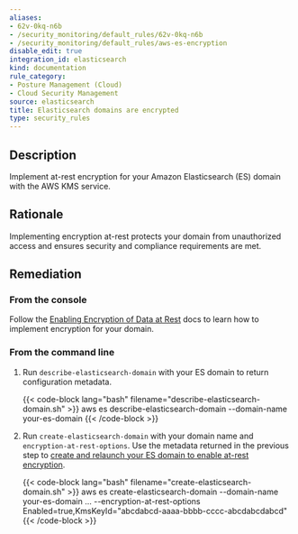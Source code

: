 ```yaml
---
aliases:
- 62v-0kq-n6b
- /security_monitoring/default_rules/62v-0kq-n6b
- /security_monitoring/default_rules/aws-es-encryption
disable_edit: true
integration_id: elasticsearch
kind: documentation
rule_category:
- Posture Management (Cloud)
- Cloud Security Management
source: elasticsearch
title: Elasticsearch domains are encrypted
type: security_rules
---
```


## Description

Implement at-rest encryption for your Amazon Elasticsearch (ES) domain with the AWS KMS service.

## Rationale

Implementing encryption at-rest protects your domain from unauthorized access and ensures security and compliance requirements are met.

## Remediation

### From the console

Follow the [Enabling Encryption of Data at Rest][1] docs to learn how to implement encryption for your domain.

### From the command line

1. Run `describe-elasticsearch-domain` with your ES domain to return configuration metadata.

    {{< code-block lang="bash" filename="describe-elasticsearch-domain.sh" >}}
    aws es describe-elasticsearch-domain
        --domain-name your-es-domain
    {{< /code-block >}}

2. Run `create-elasticsearch-domain` with your domain name and `encryption-at-rest-options`. Use the metadata returned in the previous step to [create and relaunch your ES domain to enable at-rest encryption][3].

    {{< code-block lang="bash" filename="create-elasticsearch-domain.sh" >}}
    aws es create-elasticsearch-domain
        --domain-name your-es-domain
        ...
        --encryption-at-rest-options Enabled=true,KmsKeyId="abcdabcd-aaaa-bbbb-cccc-abcdabcdabcd"
    {{< /code-block >}}

[1]: https://docs.aws.amazon.com/elasticsearch-service/latest/developerguide/encryption-at-rest.html#enabling-ear
[2]: https://awscli.amazonaws.com/v2/documentation/api/latest/reference/es/describe-elasticsearch-domain.html
[3]: https://awscli.amazonaws.com/v2/documentation/api/latest/reference/es/create-elasticsearch-domain.html
